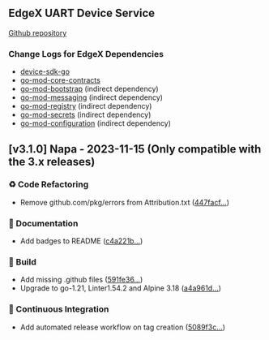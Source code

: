 
<a name="EdgeX UART Device Service (found in device-uart) Changelog"></a>
## EdgeX UART Device Service
[Github repository](https://github.com/edgexfoundry/device-uart)

### Change Logs for EdgeX Dependencies
- [device-sdk-go](https://github.com/edgexfoundry/device-sdk-go/blob/main/CHANGELOG.md)
- [go-mod-core-contracts](https://github.com/edgexfoundry/go-mod-core-contracts/blob/main/CHANGELOG.md)
- [go-mod-bootstrap](https://github.com/edgexfoundry/go-mod-bootstrap/blob/main/CHANGELOG.md)  (indirect dependency)
- [go-mod-messaging](https://github.com/edgexfoundry/go-mod-messaging/blob/main/CHANGELOG.md) (indirect dependency)
- [go-mod-registry](https://github.com/edgexfoundry/go-mod-registry/blob/main/CHANGELOG.md)  (indirect dependency)
- [go-mod-secrets](https://github.com/edgexfoundry/go-mod-secrets/blob/main/CHANGELOG.md) (indirect dependency)
- [go-mod-configuration](https://github.com/edgexfoundry/go-mod-configuration/blob/main/CHANGELOG.md) (indirect dependency)


## [v3.1.0] Napa - 2023-11-15 (Only compatible with the 3.x releases)


### ♻ Code Refactoring

- Remove github.com/pkg/errors from Attribution.txt ([447facf…](https://github.com/edgexfoundry/device-uart/commit/447facfb5636b95224070a3f0c345f144de32824))


### 📖 Documentation

- Add badges to README ([c4a221b…](https://github.com/edgexfoundry/device-uart/commit/c4a221b4730497f9ae59da6e1e9b701d59317945))


### 👷 Build

- Add missing .github files ([591fe36…](https://github.com/edgexfoundry/device-uart/commit/591fe365cb0d0d49483bd116b5c6838462170107))
- Upgrade to go-1.21, Linter1.54.2 and Alpine 3.18 ([a4a961d…](https://github.com/edgexfoundry/device-uart/commit/a4a961d24303d7dc17ca7a8bb4f9bd22d5aa1191))


### 🤖 Continuous Integration

- Add automated release workflow on tag creation ([5089f3c…](https://github.com/edgexfoundry/device-uart/commit/5089f3c862426ed73dedf318d808310baa83536c))

